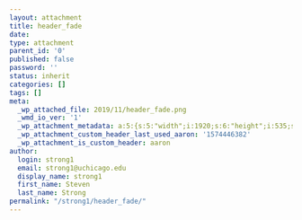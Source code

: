 ```yaml
---
layout: attachment
title: header_fade
date: 
type: attachment
parent_id: '0'
published: false
password: ''
status: inherit
categories: []
tags: []
meta:
  _wp_attached_file: 2019/11/header_fade.png
  _wmd_io_ver: '1'
  _wp_attachment_metadata: a:5:{s:5:"width";i:1920;s:6:"height";i:535;s:4:"file";s:23:"2019/11/header_fade.png";s:5:"sizes";a:7:{s:9:"thumbnail";a:4:{s:4:"file";s:23:"header_fade-150x150.png";s:5:"width";i:150;s:6:"height";i:150;s:9:"mime-type";s:9:"image/png";}s:6:"medium";a:4:{s:4:"file";s:22:"header_fade-300x84.png";s:5:"width";i:300;s:6:"height";i:84;s:9:"mime-type";s:9:"image/png";}s:12:"medium_large";a:4:{s:4:"file";s:23:"header_fade-768x214.png";s:5:"width";i:768;s:6:"height";i:214;s:9:"mime-type";s:9:"image/png";}s:5:"large";a:4:{s:4:"file";s:24:"header_fade-1024x285.png";s:5:"width";i:1024;s:6:"height";i:285;s:9:"mime-type";s:9:"image/png";}s:26:"aaron-featured-posts-thumb";a:4:{s:4:"file";s:23:"header_fade-360x100.png";s:5:"width";i:360;s:6:"height";i:100;s:9:"mime-type";s:9:"image/png";}s:27:"aaron-featured-image-header";a:4:{s:4:"file";s:24:"header_fade-1920x535.png";s:5:"width";i:1920;s:6:"height";i:535;s:9:"mime-type";s:9:"image/png";}s:25:"aaron-jetpack-testimonial";a:4:{s:4:"file";s:22:"header_fade-100x28.png";s:5:"width";i:100;s:6:"height";i:28;s:9:"mime-type";s:9:"image/png";}}s:10:"image_meta";a:12:{s:8:"aperture";s:1:"0";s:6:"credit";s:0:"";s:6:"camera";s:0:"";s:7:"caption";s:0:"";s:17:"created_timestamp";s:1:"0";s:9:"copyright";s:0:"";s:12:"focal_length";s:1:"0";s:3:"iso";s:1:"0";s:13:"shutter_speed";s:1:"0";s:5:"title";s:0:"";s:11:"orientation";s:1:"0";s:8:"keywords";a:0:{}}}
  _wp_attachment_custom_header_last_used_aaron: '1574446382'
  _wp_attachment_is_custom_header: aaron
author:
  login: strong1
  email: strong1@uchicago.edu
  display_name: strong1
  first_name: Steven
  last_name: Strong
permalink: "/strong1/header_fade/"
---
```

